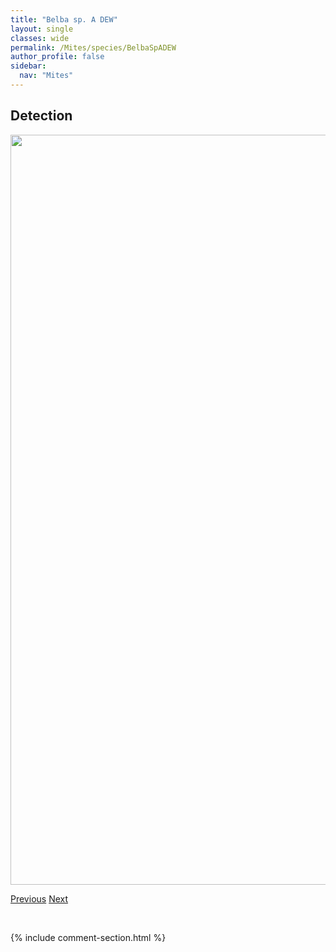 ```yaml
---
title: "Belba sp. A DEW"
layout: single
classes: wide
permalink: /Mites/species/BelbaSpADEW
author_profile: false
sidebar:
  nav: "Mites"
---
```


<h2>Detection</h2>

<a href="https://drive.google.com/uc?export=view&id=1S42HxD9AA5AL-B7M8U13_0hGJVH3mln7">
<img src="https://drive.google.com/uc?export=view&id=1S42HxD9AA5AL-B7M8U13_0hGJVH3mln7" height = "1200" width = "800">
</a>


<a href="/DevelopmentWebsite/Mites/species/BanksinomaSpinifera" class="pagination--pager" title="Banksinoma spinifera">Previous</a> <a href="/DevelopmentWebsite/Mites/species/BipassalozetesIntermedius" class="pagination--pager" title="Bipassalozetes intermedius">Next</a>

<p>&nbsp;</p>

{% include comment-section.html %}
